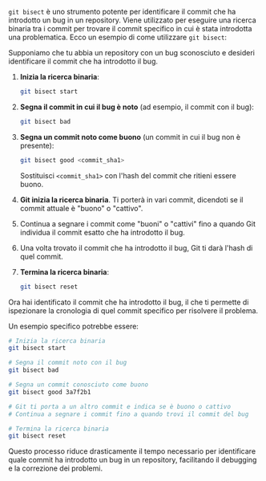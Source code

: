 `git bisect` è uno strumento potente per identificare il commit che ha introdotto un bug in un repository. Viene utilizzato per eseguire una ricerca binaria tra i commit per trovare il commit specifico in cui è stata introdotta una problematica. Ecco un esempio di come utilizzare `git bisect`:

Supponiamo che tu abbia un repository con un bug sconosciuto e desideri identificare il commit che ha introdotto il bug.

1. **Inizia la ricerca binaria**:

   ```sh
   git bisect start
   ```

2. **Segna il commit in cui il bug è noto** (ad esempio, il commit con il bug):

   ```sh
   git bisect bad
   ```

3. **Segna un commit noto come buono** (un commit in cui il bug non è presente):

   ```sh
   git bisect good <commit_sha1>
   ```

   Sostituisci `<commit_sha1>` con l'hash del commit che ritieni essere buono.

4. **Git inizia la ricerca binaria**. Ti porterà in vari commit, dicendoti se il commit attuale è "buono" o "cattivo".

5. Continua a segnare i commit come "buoni" o "cattivi" fino a quando Git individua il commit esatto che ha introdotto il bug.

6. Una volta trovato il commit che ha introdotto il bug, Git ti darà l'hash di quel commit.

7. **Termina la ricerca binaria**:

   ```sh
   git bisect reset
   ```

Ora hai identificato il commit che ha introdotto il bug, il che ti permette di ispezionare la cronologia di quel commit specifico per risolvere il problema.

Un esempio specifico potrebbe essere:

```sh
# Inizia la ricerca binaria
git bisect start

# Segna il commit noto con il bug
git bisect bad

# Segna un commit conosciuto come buono
git bisect good 3a7f2b1

# Git ti porta a un altro commit e indica se è buono o cattivo
# Continua a segnare i commit fino a quando trovi il commit del bug

# Termina la ricerca binaria
git bisect reset
```

Questo processo riduce drasticamente il tempo necessario per identificare quale commit ha introdotto un bug in un repository, facilitando il debugging e la correzione dei problemi.